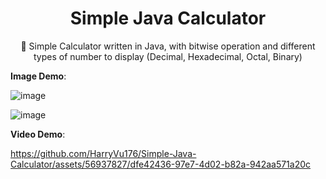 <div>
<h1 align="center">Simple Java Calculator</h1>
</div>
<center>📱 Simple Calculator written in Java, with bitwise operation and different types of number to display (Decimal, Hexadecimal, Octal, Binary)</center>

**Image Demo**:

![image](https://github.com/HarryVu176/Simple-Java-Calculator/assets/56937827/5b0aca0c-eb78-4103-8512-c2dc5e81214c)

![image](https://github.com/HarryVu176/Simple-Java-Calculator/assets/56937827/a04307c9-154d-4ca2-8d7e-7c5f4e38e787)

**Video Demo**:

https://github.com/HarryVu176/Simple-Java-Calculator/assets/56937827/dfe42436-97e7-4d02-b82a-942aa571a20c





